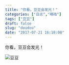 ```yaml
---
title: "你看，豆豆会发光！"
categories: ["日志","嘀咕"]
tags: ["豆豆"]
draft: false
slug: "doudou"
date: "2017-07-21 16:18:00"
---
```


你看，豆豆会发光！

![豆豆](https://cdn.jsdelivr.net/gh/eallion/eallion.github.io@gh-pages/images/2017/07/21/1995709596.jpg)
